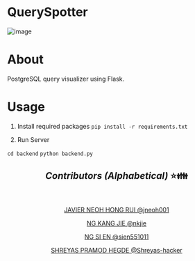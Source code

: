 # QuerySpotter
 
![image](https://github.com/jneoh001/SC3020_Database_System_Principles/assets/95909920/de2b0b40-b784-4b82-b2d9-03fea447bd22)


# About

PostgreSQL query visualizer using Flask.

# Usage

1. Install required packages
`pip install -r requirements.txt`

2. Run Server

`cd backend`
`python backend.py`


## <div align="center"> *Contributors (Alphabetical)* :star::family: </div>

<br />

<div align="center">


<a href="https://github.com/jneoh001"> JAVIER NEOH HONG RUI @jneoh001  </a>

<a href="https://github.com/nkjie">NG KANG JIE @nkjie</a>

<a href="https://github.com/sien551011"> NG SI EN @sien551011</a>

<a href="https://github.com/Shreyas-hacker"> SHREYAS PRAMOD HEGDE @Shreyas-hacker</a>
 
</div>